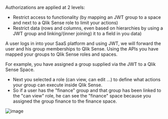 Authorizations are applied at 2 levels:
- Restrict access to functionality (by mapping an JWT group to a space and next to a Qlik Sense role to limit your actions)
- Restrict data (rows and columns, even based on hierarchies by using a JWT group and linking/(inner joining) it to a field in you data)

A user logs in into your SaaS platform and using JWT, we will forward the user and his group memberships to Qlik Sense. Using the APIs you have mapped your groups to Qlik Sense roles and spaces. 

For example, you have assigned a group supplied via the JWT to a Qlik Sense Space. 
- Next you selected a role (can view, can edit ...) to define what actions your group can execute inside Qlik Sense.  
- So if a user has the "finance" group and that group has been linked to the "can view" role,  he can see the "finance" space because you assigned the group finance to the finance space. 

![image](https://user-images.githubusercontent.com/12411165/231678546-d8ab49cc-c5f9-420d-be5e-1651b57ba29c.png)

